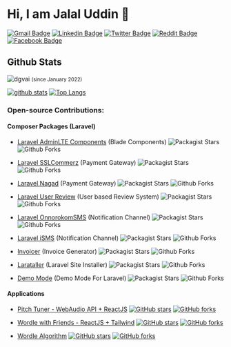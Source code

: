 # Hi, I am Jalal Uddin 👋

[![Gmail Badge](https://img.shields.io/badge/-Mail%20Me-c14438?style=flat&logo=Gmail&logoColor=white)](mailto:dgvai.hridoy@gmail.com) [![Linkedin Badge](https://img.shields.io/badge/-Jalal%20Uddin-0072b1?style=flat&logo=Linkedin&logoColor=white)](https://linkedin.com/in/dgvai/)  [![Twitter Badge](https://img.shields.io/badge/Twitter-1DA1F2?style=flat&logo=twitter&logoColor=white)](https://twitter.com/dgvai/)  [![Reddit Badge](https://img.shields.io/badge/Reddit-FF4500?style=flat&logo=reddit&logoColor=white)](https://reddit.com/u/dgvai/)  [![Facebook Badge](https://img.shields.io/badge/Facebook-1877F2?style=flat&logo=facebook&logoColor=white)](https://facebook.com/dgvai.hridoy/) 

</p>

## Github Stats

<p align=left> <img src=https://komarev.com/ghpvc/?username=dgvai alt=dgvai /> <small>(since January 2022)</small></p>

[![github stats](https://github-readme-stats.vercel.app/api?username=dgvai)](https://github.com/anuraghazra/github-readme-stats) 
[![Top Langs](https://github-readme-stats.vercel.app/api/top-langs/?username=dgvai&layout=compact)](https://github.com/dgvai/github-readme-stats)

### Open-source Contributions:

#### Composer Packages (Laravel)
 - <a href="https://github.com/dgvai/laravel-adminlte-components">  Laravel AdminLTE Components</a> (Blade Components)
 <img alt="Packagist Stars" src="https://img.shields.io/packagist/stars/dgvai/laravel-adminlte-components"> <img alt="Github Forks" src="https://img.shields.io/github/forks/dgvai/laravel-adminlte-components"> 

 - <a href="https://github.com/dgvai/laravel-sslcommerz">  Laravel SSLCommerz</a> (Payment Gateway)
 <img alt="Packagist Stars" src="https://img.shields.io/packagist/stars/dgvai/laravel-sslcommerz"> <img alt="Github Forks" src="https://img.shields.io/github/forks/dgvai/laravel-sslcommerz"> 

 - <a href="https://github.com/dgvai/laravel-nagad">  Laravel Nagad</a> (Payment Gateway)
 <img alt="Packagist Stars" src="https://img.shields.io/packagist/stars/dgvai/laravel-nagad"> <img alt="Github Forks" src="https://img.shields.io/github/forks/dgvai/laravel-nagad"> 
 
 -  <a href="https://github.com/dgvai/laravel-user-review">  Laravel User Review</a> (User based Review System)
 <img alt="Packagist Stars" src="https://img.shields.io/packagist/stars/dgvai/laravel-user-review"> <img alt="Github Forks" src="https://img.shields.io/github/forks/dgvai/laravel-user-review">

 - <a href="https://github.com/dgvai/laravel-notification-channel-onnorokomsms"> Laravel OnnorokomSMS</a> (Notification Channel)
 <img alt="Packagist Stars" src="https://img.shields.io/packagist/stars/dgvai/laravel-notification-channel-onnorokomsms"> <img alt="Github Forks" src="https://img.shields.io/github/forks/dgvai/laravel-notification-channel-onnorokomsms"> 

 - <a href="https://github.com/dgvai/laravel-notification-channel-isms"> Laravel iSMS</a> (Notification Channel)
 <img alt="Packagist Stars" src="https://img.shields.io/packagist/stars/dgvai/laravel-notification-channel-isms">  <img alt="Github Forks" src="https://img.shields.io/github/forks/dgvai/laravel-notification-channel-isms"> 

 - <a href="https://github.com/dgvai/laravel-invoicer"> Invoicer</a> (Invoice Generator) 
 <img alt="Packagist Stars" src="https://img.shields.io/packagist/stars/dgvai/laravel-invoicer"> <img alt="Github Forks" src="https://img.shields.io/github/forks/dgvai/laravel-invoicer"> 

 - <a href="https://github.com/dgvai/larataller"> Larataller</a> (Laravel Site Installer) 
 <img alt="Packagist Stars" src="https://img.shields.io/packagist/stars/dgvai/larataller"> <img alt="Github Forks" src="https://img.shields.io/github/forks/dgvai/larataller"> 

 - <a href="https://github.com/dgvai/laravel-demo-mode"> Demo Mode</a> (Demo Mode For Laravel) 
 <img alt="Packagist Stars" src="https://img.shields.io/packagist/stars/dgvai/laravel-demo-mode"> <img alt="Github Forks" src="https://img.shields.io/github/forks/dgvai/laravel-demo-mode"> 

 #### Applications

 - [Pitch Tuner - WebAudio API + ReactJS](https://github.com/dgvai/webaudio-pitch-tuner/)
   [![GitHub stars](https://badgen.net/github/stars/dgvai/webaudio-pitch-tuner)](https://github.com/dgvai/webaudio-pitch-tuner/)  [![GitHub forks](https://badgen.net/github/forks/dgvai/webaudio-pitch-tuner)](https://github.com/dgvai/webaudio-pitch-tuner/)  

 - [Wordle with Friends - ReactJS + Tailwind](https://github.com/dgvai/wordle-with-friends/)
   [![GitHub stars](https://badgen.net/github/stars/dgvai/wordle-with-friends)](https://github.com/dgvai/wordle-with-friends/)  [![GitHub forks](https://badgen.net/github/forks/dgvai/wordle-with-friends)](https://github.com/dgvai/wordle-with-friends/)  

 - [Wordle Algorithm](https://github.com/dgvai/wordle-algorithm/)
   [![GitHub stars](https://badgen.net/github/stars/dgvai/wordle-algorithm)](https://github.com/dgvai/wordle-algorithm/)  [![GitHub forks](https://badgen.net/github/forks/dgvai/wordle-algorithm)](https://github.com/dgvai/wordle-algorithm/)  

